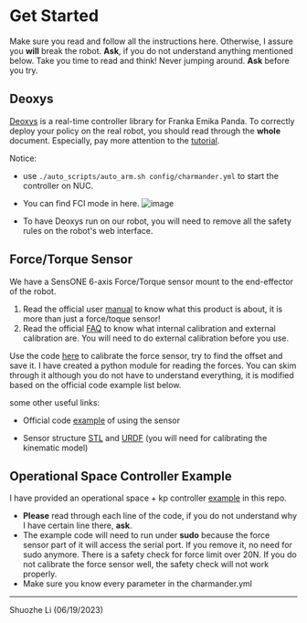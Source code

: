 
# Get Started

Make sure you read and follow all the instructions here. Otherwise, I assure you **will** break the robot. **Ask**, if you do not understand anything mentioned below. Take you time to read and think! Never jumping around. **Ask** before you try.

## Deoxys

[Deoxys](https://ut-austin-rpl.github.io/deoxys-docs/html/) is a real-time controller library for Franka Emika Panda. To correctly deploy your policy on the real robot, you should read through the **whole** document. Especially, pay more attention to the [tutorial](https://ut-austin-rpl.github.io/deoxys-docs/html/tutorials/running_robots.html).

Notice: 

- use ```./auto_scripts/auto_arm.sh config/charmander.yml``` to start the controller on NUC.

- You can find FCI mode in here.
![image](https://github.com/UT-Austin-RobIn/panda_robot/assets/37442704/418f03bb-920c-4acb-addf-b99d99e2f0ac)

- To have Deoxys run on our robot, you will need to remove all the safety rules on the robot's web interface.


## Force/Torque Sensor

We have a SensONE 6-axis Force/Torque sensor mount to the end-effector of the robot.
1.	Read the official user [manual](http://www.jwcorporation.kr/wp-content/catal/BOTASYSTEMS.pdf) to know what this product is about, it is more than just a force/toque sensor!
2.	Read the official [FAQ](https://www.botasys.com/faq) to know what internal calibration and external calibration are. You will need to do external calibration before you use.

Use the code [here](https://github.com/UT-Austin-RobIn/panda_robot/blob/main/force_sensor_calibration.py) to calibrate the force sensor, try to find the offset and save it.
I have created a python module for reading the forces. You can skim through it although you do not have to understand everything, it is modified based on the official code example list below. 

some other useful links:

 - Official code    [example](https://gitlab.com/botasys/python_interface/-/blob/main/examples/bota_serial_example.py)    of using the sensor

- Sensor structure [STL](https://gitlab.com/botasys/bota_driver/-/blob/master/rokubimini_description/meshes/BFT_SENS_M8/mounting.STL) and [URDF](https://gitlab.com/botasys/bota_driver/-/blob/master/rokubimini_description/urdf/BFT_SENS_SER_M8_robot.urdf.xacro) (you will need for calibrating the kinematic model)




## Operational Space Controller Example

I have provided an operational space + kp controller [example](https://github.com/UT-Austin-RobIn/panda_robot/blob/main/OSC_POSE_variable_kp.py) in this repo. 
- **Please** read through each line of the code, if you do not understand why I have certain line there, **ask**. 
- The example code will need to run under **sudo** because the force sensor part of it will access the serial port. If you remove it, no need for sudo anymore. There is a safety check for force limit over 20N. If you do not calibrate the force sensor well, the safety check will not work properly.
- Make sure you know every parameter in the charmander.yml


---
Shuozhe Li (06/19/2023)
